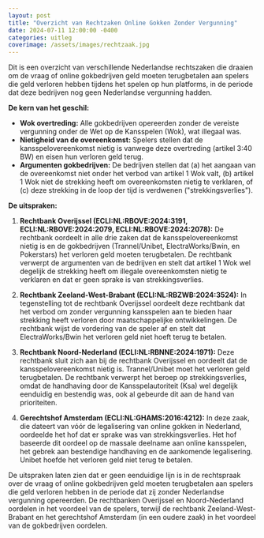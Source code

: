 ```yaml
---
layout: post
title: "Overzicht van Rechtzaken Online Gokken Zonder Vergunning"
date: 2024-07-11 12:00:00 -0400
categories: uitleg
coverimage: /assets/images/rechtzaak.jpg
---
```


Dit is een overzicht van verschillende Nederlandse rechtszaken die draaien om de vraag of online gokbedrijven geld moeten terugbetalen aan spelers die geld verloren hebben tijdens het spelen op hun platforms, in de periode dat deze bedrijven nog geen Nederlandse vergunning hadden. 

**De kern van het geschil:**

* **Wok overtreding:** Alle gokbedrijven opereerden zonder de vereiste vergunning onder de Wet op de Kansspelen (Wok), wat illegaal was.
* **Nietigheid van de overeenkomst:** Spelers stellen dat de kansspelovereenkomst nietig is vanwege deze overtreding (artikel 3:40 BW) en eisen hun verloren geld terug.
* **Argumenten gokbedrijven:** De bedrijven stellen dat (a) het aangaan van de overeenkomst niet onder het verbod van artikel 1 Wok valt, (b) artikel 1 Wok niet de strekking heeft om overeenkomsten nietig te verklaren, of (c) deze strekking in de loop der tijd is verdwenen ("strekkingsverlies").

**De uitspraken:**

1. **Rechtbank Overijssel (ECLI:NL:RBOVE:2024:3191, ECLI:NL:RBOVE:2024:2079, ECLI:NL:RBOVE:2024:2078):** De rechtbank oordeelt in alle drie zaken dat de kansspelovereenkomst nietig is en de gokbedrijven (Trannel/Unibet, ElectraWorks/Bwin, en Pokerstars) het verloren geld moeten terugbetalen. De rechtbank verwerpt de argumenten van de bedrijven en stelt dat artikel 1 Wok wel degelijk de strekking heeft om illegale overeenkomsten nietig te verklaren en dat er geen sprake is van strekkingsverlies. 

2. **Rechtbank Zeeland-West-Brabant (ECLI:NL:RBZWB:2024:3524):** In tegenstelling tot de rechtbank Overijssel oordeelt deze rechtbank dat het verbod om zonder vergunning kansspelen aan te bieden haar strekking heeft verloren door maatschappelijke ontwikkelingen. De rechtbank wijst de vordering van de speler af en stelt dat ElectraWorks/Bwin het verloren geld niet hoeft terug te betalen.

3. **Rechtbank Noord-Nederland (ECLI:NL:RBNNE:2024:1971):** Deze rechtbank sluit zich aan bij de rechtbank Overijssel en oordeelt dat de kansspelovereenkomst nietig is. Trannel/Unibet moet het verloren geld terugbetalen. De rechtbank verwerpt het beroep op strekkingsverlies, omdat de handhaving door de Kansspelautoriteit (Ksa) wel degelijk eenduidig en bestendig was, ook al gebeurde dit aan de hand van prioriteiten.

4. **Gerechtshof Amsterdam (ECLI:NL:GHAMS:2016:4212):** In deze zaak, die dateert van vóór de legalisering van online gokken in Nederland, oordeelde het hof dat er sprake was van strekkingsverlies. Het hof baseerde dit oordeel op de massale deelname aan online kansspelen, het gebrek aan bestendige handhaving en de aankomende legalisering. Unibet hoefde het verloren geld niet terug te betalen.

De uitspraken laten zien dat er geen eenduidige lijn is in de rechtspraak over de vraag of online gokbedrijven geld moeten terugbetalen aan spelers die geld verloren hebben in de periode dat zij zonder Nederlandse vergunning opereerden. De rechtbanken Overijssel en Noord-Nederland oordelen in het voordeel van de spelers, terwijl de rechtbank Zeeland-West-Brabant en het gerechtshof Amsterdam (in een oudere zaak) in het voordeel van de gokbedrijven oordelen. 